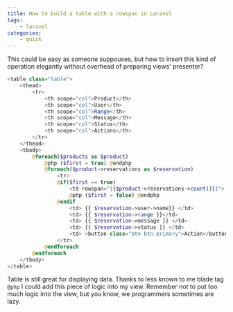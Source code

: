 ```yaml
---
title: How to build a table with a rowspan in Laravel
tags:
    - laravel
categories:
    - quick
---
```


This could be easy as someone suppouses, but how to insert this kind of operation elegantly without overhead of preparing views' presenter?

```php
<table class="table">
    <thead>
        <tr>
            <th scope="col">Product</th>
            <th scope="col">User</th>
            <th scope="col">Range</th>
            <th scope="col">Message</th>
            <th scope="col">Status</th>
            <th scope="col">Actions</th>
        </tr>
    </thead>
    <tbody>
        @foreach($products as $product)
            @php ($first = true) @endphp
            @foreach($product->reservations as $reservation)
                <tr>
                @if($first == true)
                    <td rowspan="{{$product->reservations->count()}}"> {{$product->name}} </td>
                    @php ($first = false) @endphp
                @endif
                    <td> {{ $reservation->user->name}} </td>
                    <td> {{ $reservation->range }}</td>
                    <td> {{ $reservation->message }} </td>
                    <td> {{ $reservation->status }} </td>
                    <td> <button class="btn btn-primary">Action</button> </td>
                </tr>
            @endforeach
        @endforeach
    </tbody>
</table>
```

Table is still great for displaying data. Thanks to less known to me blade tag `@php` I could add this piece of logic into my view. Remember not to put too much logic into the view, but you know, we programmers sometimes are lazy.
